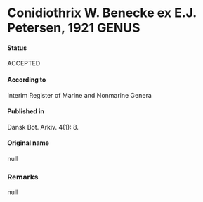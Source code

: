 Conidiothrix W. Benecke ex E.J. Petersen, 1921 GENUS
=======

#### Status
ACCEPTED

#### According to
Interim Register of Marine and Nonmarine Genera

#### Published in
Dansk Bot. Arkiv. 4(1): 8.

#### Original name
null

### Remarks
null